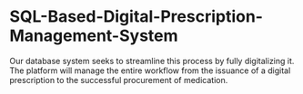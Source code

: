 # SQL-Based-Digital-Prescription-Management-System
Our database system seeks to streamline this process by fully digitalizing it. The platform will manage the entire workflow from the issuance of a digital prescription to the successful procurement of medication.
